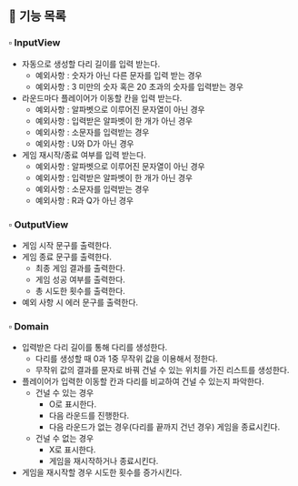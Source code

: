 ## 📌 기능 목록

### ▫ InputView

- 자동으로 생성할 다리 길이를 입력 받는다.
  - 예외사항 : 숫자가 아닌 다른 문자를 입력 받는 경우
  - 예외사항 : 3 미만의 숫자 혹은 20 초과의 숫자를 입력받는 경우
- 라운드마다 플레이어가 이동할 칸을 입력 받는다.
  - 예외사항 : 알파벳으로 이루어진 문자열이 아닌 경우
  - 예외사항 : 입력받은 알파벳이 한 개가 아닌 경우
  - 예외사항 : 소문자를 입력받는 경우
  - 예외사항 : U와 D가 아닌 경우
- 게임 재시작/종료 여부를 입력 받는다.
  - 예외사항 : 알파벳으로 이루어진 문자열이 아닌 경우
  - 예외사항 : 입력받은 알파벳이 한 개가 아닌 경우
  - 예외사항 : 소문자를 입력받는 경우
  - 예외사항 : R과 Q가 아닌 경우

### ▫ OutputView

- 게임 시작 문구를 출력한다.
- 게임 종료 문구를 출력한다.
  - 최종 게임 결과를 출력한다.
  - 게임 성공 여부를 출력한다.
  - 총 시도한 횟수를 출력한다.
- 예외 사항 시 에러 문구를 출력한다.

### ▫ Domain

- 입력받은 다리 길이를 통해 다리를 생성한다.
  - 다리를 생성할 때 0과 1중 무작위 값을 이용해서 정한다.
  - 무작위 값의 결과를 문자로 바꿔 건널 수 있는 위치를 가진 리스트를 생성한다.
- 플레이어가 입력한 이동할 칸과 다리를 비교하여 건널 수 있는지 파악한다.
  - 건널 수 있는 경우
    - O로 표시한다.
    - 다음 라운드를 진행한다.
    - 다음 라운드가 없는 경우(다리를 끝까지 건넌 경우) 게임을 종료시킨다.
  - 건널 수 없는 경우
    - X로 표시한다.
    - 게임을 재시작하거나 종료시킨다.
- 게임을 재시작할 경우 시도한 횟수를 증가시킨다.
